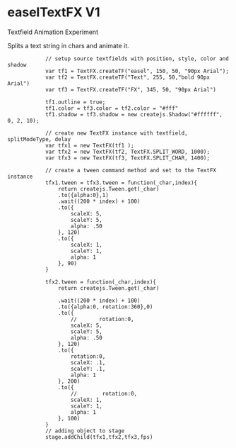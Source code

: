 # easelTextFX V1

Textfield Animation Experiment

Splits a text string in chars and animate it.

				// setup source textfields with position, style, color and shadow
                var tf1 = TextFX.createTF("easel", 150, 50, "90px Arial");      
                var tf2 = TextFX.createTF("Text", 255, 50,"bold 90px Arial")
                var tf3 = TextFX.createTF("FX", 345, 50, "90px Arial")
    
                tf1.outline = true;
                tf1.color = tf3.color = tf2.color = "#fff"
                tf1.shadow = tf3.shadow = new createjs.Shadow("#ffffff", 0, 2, 10);

                // create new TextFX instance with textfield, splitModeType, delay
                var tfx1 = new TextFX(tf1 );
                var tfx2 = new TextFX(tf2, TextFX.SPLIT_WORD, 1000);
                var tfx3 = new TextFX(tf3, TextFX.SPLIT_CHAR, 1400);
    
                // create a tween command method and set to the TextFX instance
                tfx1.tween = tfx3.tween = function(_char,index){
                    return createjs.Tween.get(_char)   
                    .to({alpha:0},1)
                    .wait((200 * index) + 100)   
                    .to({
                        scaleX: 5, 
                        scaleY: 5, 
                        alpha: .50
                    }, 120)
                    .to({
                        scaleX: 1, 
                        scaleY: 1, 
                        alpha: 1
                    }, 90)             
                }

                tfx2.tween = function(_char,index){
                    return createjs.Tween.get(_char)  
        
                    .wait((200 * index) + 100)    
                    .to({alpha:0, rotation:360},0)
                    .to({
                        //       rotation:0,
                        scaleX: 5, 
                        scaleY: 5, 
                        alpha: .50
                    }, 120)
                    .to({
                        rotation:0,
                        scaleX: .1, 
                        scaleY: .1, 
                        alpha: 1
                    }, 200)    
                    .to({
                        //        rotation:0,
                        scaleX: 1, 
                        scaleY: 1, 
                        alpha: 1
                    }, 100)  
                }
                // adding object to stage
                stage.addChild(tfx1,tfx2,tfx3,fps)